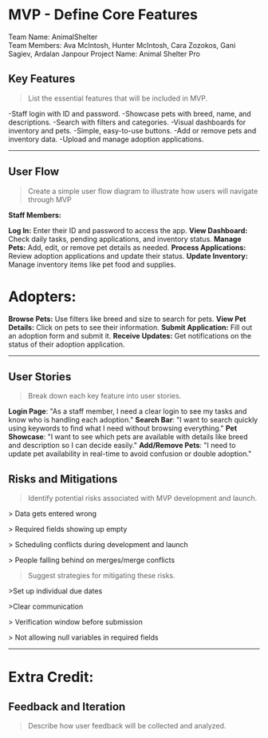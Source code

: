 # MVP \- Define Core Features

Team Name:  AnimalShelter  
Team Members: Ava McIntosh, Hunter McIntosh, Cara Zozokos, Gani Sagiev, Ardalan Janpour
Project Name: Animal Shelter Pro

## Key Features

> List the essential features that will be included in MVP.  

-Staff login with ID and password.
-Showcase pets with breed, name, and descriptions.
-Search with filters and categories.
-Visual dashboards for inventory and pets.
-Simple, easy-to-use buttons.
-Add or remove pets and inventory data.
-Upload and manage adoption applications.

***

## User Flow

> Create a simple user flow diagram to illustrate how users will navigate through MVP

**Staff Members:**

**Log In:** Enter their ID and password to access the app.
**View Dashboard:** Check daily tasks, pending applications, and inventory status.
**Manage Pets:** Add, edit, or remove pet details as needed.
**Process Applications:** Review adoption applications and update their status.
**Update Inventory:** Manage inventory items like pet food and supplies.

# Adopters:

**Browse Pets:** Use filters like breed and size to search for pets.
**View Pet Details:** Click on pets to see their information.
**Submit Application:** Fill out an adoption form and submit it.
**Receive Updates:** Get notifications on the status of their adoption application.


 ***

## User Stories

> Break down each key feature into user stories.

**Login Page**: "As a staff member, I need a clear login to see my tasks and know who is handling each adoption."
**Search Bar**: "I want to search quickly using keywords to find what I need without browsing everything."
**Pet Showcase**: "I want to see which pets are available with details like breed and description so I can decide easily."
**Add/Remove Pets**: "I need to update pet availability in real-time to avoid confusion or double adoption."

## Risks and Mitigations

> Identify potential risks associated with MVP development and launch.

  \> Data gets entered wrong  
  
  \> Required fields showing up empty 
  
  \> Scheduling conflicts during development and launch  
  
  \> People falling behind on merges/merge conflicts  


> Suggest strategies for mitigating these risks.

  \>Set up individual due dates

  \>Clear communication

  \> Verification window before submission

  \> Not allowing null variables in required fields

*** 

# Extra Credit:

## Feedback and Iteration

> Describe how user feedback will be collected and analyzed.
